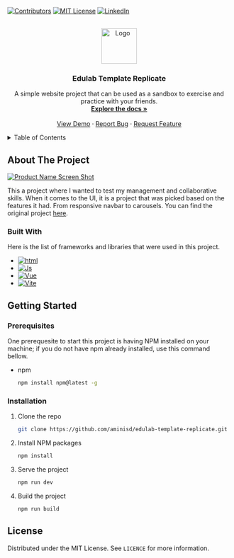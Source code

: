 <!-- This is a readme based of of https://github.com/othneildrew/Best-README-Template /-->
[![Contributors][contributors-shield]][contributors-url]
[![MIT License][license-shield]][license-url]
[![LinkedIn][linkedin-shield]][linkedin-url]


<!-- PROJECT LOGO -->
<br />
<div align="center">
  <a href="https://github.com/aminisd/edulab-template-replicate">
    <img src="https://www.free-css.com/assets/files/free-css-templates/preview/page275/edulab/assets/images/site-logo.jpg" alt="Logo" width="80" height="80">
  </a>

  <h3 align="center">Edulab Template Replicate</h3>

  <p align="center">
    A simple website project that can be used as a sandbox to exercise and practice with your friends.
    <br />
    <a href="https://github.com/aminisd/edulab-template-replicate"><strong>Explore the docs »</strong></a>
    <br />
    <br />
    <a href="https://edulab-template-replicate.s3.amazonaws.com/index.html">View Demo</a>
    ·
    <a href="https://github.com/aminisd/edulab-template-replicate/issues">Report Bug</a>
    ·
    <a href="https://github.com/aminisd/edulab-template-replicate/issues">Request Feature</a>
  </p>
</div>



<!-- TABLE OF CONTENTS -->
<details>
  <summary>Table of Contents</summary>
  <ol>
    <li>
      <a href="#about-the-project">About The Project</a>
      <ul>
        <li><a href="#built-with">Built With</a></li>
      </ul>
    </li>
    <li>
      <a href="#getting-started">Getting Started</a>
      <ul>
        <li><a href="#prerequisites">Prerequisites</a></li>
        <li><a href="#installation">Installation</a></li>
      </ul>
    </li>
    <li><a href="#license">License</a></li>

  </ol>
</details>



<!-- ABOUT THE PROJECT -->
## About The Project

[![Product Name Screen Shot][product-screenshot]](https://example.com)

This a project where I wanted to test my management and collaborative skills. When it comes to the UI, it is a project that was picked based on the features it had. From responsive navbar to carousels. You can find the original project <a href="https://www.free-css.com/free-css-templates/page275/edulab">here</a>.

<!-- Here's why:
* Your time should be focused on creating something amazing. A project that solves a problem and helps others
* You shouldn't be doing the same tasks over and over like creating a README from scratch
* You should implement DRY principles to the rest of your life :smile:

Of course, no one template will serve all projects since your needs may be different. So I'll be adding more in the near future. You may also suggest changes by forking this repo and creating a pull request or opening an issue. Thanks to all the people have contributed to expanding this template!

Use the `BLANK_README.md` to get started. -->

<!-- <p align="right">(<a href="#readme-top">back to top</a>)</p> -->



### Built With

Here is the list of frameworks and libraries that were used in this project.

* [![html][html-logo]][html-url]
* [![Js][js-logo]][js-url]
* [![Vue][css-logo]][css-url]
* [![Vite][vite-logo]][vite-url]


<!-- 
<p align="right">(<a href="#readme-top">back to top</a>)</p> -->



<!-- GETTING STARTED -->
## Getting Started

### Prerequisites

One prerequesite to start this project is having NPM installed on your machine; if you do not have npm already installed, use this command bellow.
* npm
  ```sh
  npm install npm@latest -g
  ```

### Installation

1. Clone the repo
   ```sh
   git clone https://github.com/aminisd/edulab-template-replicate.git
   ```
2. Install NPM packages
   ```sh
   npm install
   ```
3. Serve the project
   ```sh
   npm run dev
   ``````
4. Build the project
    ```sh
    npm run build
    ```

<!-- LICENSE -->
## License

Distributed under the MIT License. See `LICENCE` for more information.

<!-- MARKDOWN LINKS & IMAGES -->
<!-- https://www.markdownguide.org/basic-syntax/#reference-style-links -->
[contributors-shield]: ./src/assets/readme/contributors.svg
[contributors-url]: https://github.com/aminisd/edulab-template-replicate/graphs/contributors
[forks-shield]: https://img.shields.io/github/forks/othneildrew/Best-README-Template.svg?style=for-the-badge
[forks-url]: https://github.com/othneildrew/Best-README-Template/network/members
[stars-shield]: https://img.shields.io/github/stars/othneildrew/Best-README-Template.svg?style=for-the-badge
[stars-url]: https://github.com/othneildrew/Best-README-Template/stargazers
[issues-shield]: https://img.shields.io/github/issues/othneildrew/Best-README-Template.svg?style=for-the-badge
[issues-url]: https://github.com/othneildrew/Best-README-Template/issues
[license-shield]: https://img.shields.io/github/license/othneildrew/Best-README-Template.svg?style=for-the-badge
[license-url]: https://github.com/othneildrew/Best-README-Template/blob/master/LICENSE.txt
[linkedin-shield]: https://img.shields.io/badge/-LinkedIn-black.svg?style=for-the-badge&logo=linkedin&colorB=555
[linkedin-url]: https://linkedin.com/in/aminisd
[product-screenshot]: ./src/assets/readme/project_look.png
[html-logo]: https://img.shields.io/badge/HTML-FF4500?style=for-the-badge&logo=html5&logoColor=white
[html-url]: https://html.com/
[css-logo]: https://img.shields.io/badge/CSS-1E90FF?&style=for-the-badge&logo=css3&logoColor=white
[css-url]: https://developer.mozilla.org/en-US/docs/Web/CSS

[js-logo]: https://img.shields.io/badge/JavaScript-F7DF1E?style=for-the-badge&logo=javascript&logoColor=black
[js-url]: https://developer.mozilla.org/en-US/docs/Web/JavaScript

[vite-logo]: https://img.shields.io/badge/vite-5d5d5d?style=for-the-badge&logo=vite&logoColor=white
[vite-url]: https://vitejs.dev/